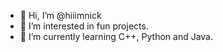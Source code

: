 - 👋 Hi, I’m @hiiimnick
- 👀 I’m interested in fun projects.
- 🌱 I’m currently learning C++, Python and Java.

<!---
hiiimnick/hiiimnick is a ✨ special ✨ repository because its `README.md` (this file) appears on your GitHub profile.
You can click the Preview link to take a look at your changes.
--->
